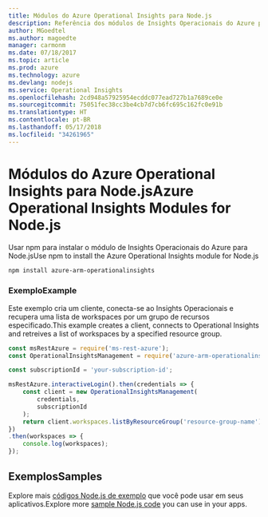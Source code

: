 ```yaml
---
title: Módulos do Azure Operational Insights para Node.js
description: Referência dos módulos de Insights Operacionais do Azure para Node.js
author: MGoedtel
ms.author: magoedte
manager: carmonm
ms.date: 07/18/2017
ms.topic: article
ms.prod: azure
ms.technology: azure
ms.devlang: nodejs
ms.service: Operational Insights
ms.openlocfilehash: 2cd948a57925954ecddc077ead727b1a7689ce0e
ms.sourcegitcommit: 75051fec38cc3be4cb7d7cb6fc695c162fc0e91b
ms.translationtype: HT
ms.contentlocale: pt-BR
ms.lasthandoff: 05/17/2018
ms.locfileid: "34261965"
---
```

# <a name="azure-operational-insights-modules-for-nodejs"></a><span data-ttu-id="b3eb0-103">Módulos do Azure Operational Insights para Node.js</span><span class="sxs-lookup"><span data-stu-id="b3eb0-103">Azure Operational Insights Modules for Node.js</span></span>

<span data-ttu-id="b3eb0-104">Usar npm para instalar o módulo de Insights Operacionais do Azure para Node.js</span><span class="sxs-lookup"><span data-stu-id="b3eb0-104">Use npm to install the Azure Operational Insights module for Node.js</span></span>

```bash
npm install azure-arm-operationalinsights
```

### <a name="example"></a><span data-ttu-id="b3eb0-105">Exemplo</span><span class="sxs-lookup"><span data-stu-id="b3eb0-105">Example</span></span> 

<span data-ttu-id="b3eb0-106">Este exemplo cria um cliente, conecta-se ao Insights Operacionais e recupera uma lista de workspaces por um grupo de recursos especificado.</span><span class="sxs-lookup"><span data-stu-id="b3eb0-106">This example creates a client, connects to Operational Insights and retreives a list of workspaces by a specified resource group.</span></span>

```javascript
const msRestAzure = require('ms-rest-azure');
const OperationalInsightsManagement = require('azure-arm-operationalinsights');

const subscriptionId = 'your-subscription-id';

msRestAzure.interactiveLogin().then(credentials => {
    const client = new OperationalInsightsManagement(
        credentials,
        subscriptionId
    );
    return client.workspaces.listByResourceGroup('resource-group-name');
})
.then(workspaces => {
    console.log(workspaces);
});
``` 

## <a name="samples"></a><span data-ttu-id="b3eb0-107">Exemplos</span><span class="sxs-lookup"><span data-stu-id="b3eb0-107">Samples</span></span>

<span data-ttu-id="b3eb0-108">Explore mais [códigos Node.js de exemplo](https://azure.microsoft.com/resources/samples/?platform=nodejs) que você pode usar em seus aplicativos.</span><span class="sxs-lookup"><span data-stu-id="b3eb0-108">Explore more [sample Node.js code](https://azure.microsoft.com/resources/samples/?platform=nodejs) you can use in your apps.</span></span>
